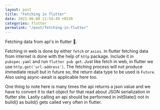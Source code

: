 ```yaml
---
layout: post
title: "Fetching in flutter"
date: 2021-06-08 11:54:49 +0530
categories: flutter
permalink: "/post/fetching-in-flutter"
---
```


Fetching data from api's in flutter 📗.

Fetching in web is done by either `fetch` or `axios`. In flutter fetching data from internet is done with the help of `http` package. Include it in `pubspec.yaml` and run `flutter pub get`. Just like fetch in web, in flutter we use `http.get('url-address')`. The fetching process will not produce immediate result but in future so, the return data type to be used is `Future`. Also using async-await is applicable here too.

One thing to note here is many times the api returns a json value and we have to convert it to dart object for that read about JSON serialization in flutter site. Lastly calling an api should be performed in initState() not in build() as build() gets called very often in flutter.
